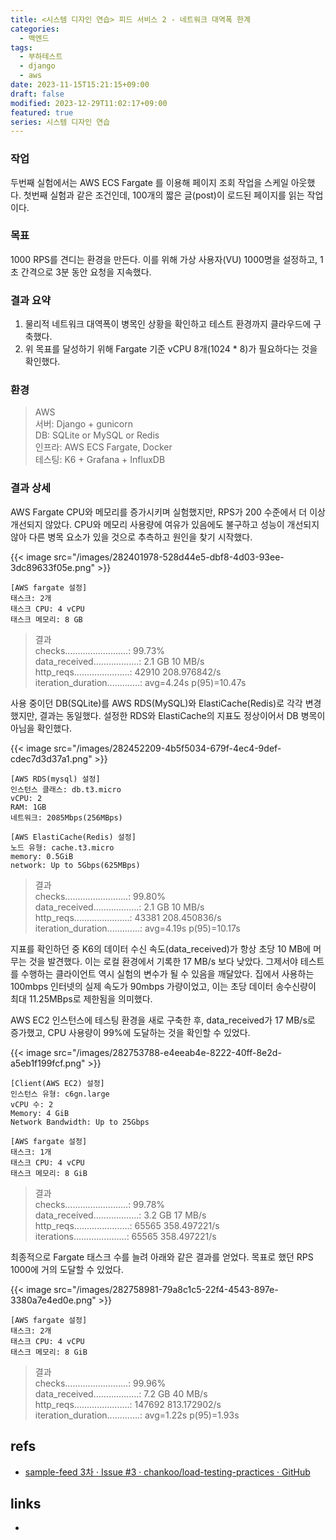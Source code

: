 ```yaml
---
title: <시스템 디자인 연습> 피드 서비스 2 - 네트워크 대역폭 한계
categories:
  - 백엔드
tags:
  - 부하테스트
  - django
  - aws
date: 2023-11-15T15:21:15+09:00
draft: false
modified: 2023-12-29T11:02:17+09:00
featured: true
series: 시스템 디자인 연습
---
```

### 작업
두번째 실험에서는 AWS ECS Fargate 를 이용해 페이지 조회 작업을 스케일 아웃했다. 첫번째 실험과 같은 조건인데, 100개의 짧은 글(post)이 로드된 페이지를 읽는 작업이다.

### 목표
1000 RPS를 견디는 환경을 만든다. 이를 위해 가상 사용자(VU) 1000명을 설정하고, 1초 간격으로 3분 동안 요청을 지속했다.

### 결과 요약
1. 물리적 네트워크 대역폭이 병목인 상황을 확인하고 테스트 환경까지 클라우드에 구축했다.
2. 위 목표를 달성하기 위해 Fargate 기준 vCPU 8개(1024 * 8)가 필요하다는 것을 확인했다.

### 환경
> AWS  
서버: Django + gunicorn  
DB: SQLite or MySQL or Redis  
인프라: AWS ECS Fargate, Docker  
테스팅: K6 + Grafana + InfluxDB  

### 결과 상세
AWS Fargate CPU와 메모리를 증가시키며 실험했지만, RPS가 200 수준에서 더 이상 개선되지 않았다. CPU와 메모리 사용량에 여유가 있음에도 불구하고 성능이 개선되지 않아 다른 병목 요소가 있을 것으로 추측하고 원인을 찾기 시작했다.

{{< image src="/images/282401978-528d44e5-dbf8-4d03-93ee-3dc89633f05e.png" >}}

	[AWS fargate 설정]
	태스크: 2개
	태스크 CPU: 4 vCPU
	태스크 메모리: 8 GB

> 결과  
> checks.........................: 99.73%   
> data_received..................: 2.1 GB 10 MB/s  
> http_reqs......................: 42910  208.976842/s  
> iteration_duration.............: avg=4.24s    p(95)=10.47s  


사용 중이던 DB(SQLite)를 AWS RDS(MySQL)와 ElastiCache(Redis)로 각각 변경했지만, 결과는 동일했다. 설정한 RDS와 ElastiCache의 지표도 정상이어서 DB 병목이 아님을 확인했다.

{{< image src="/images/282452209-4b5f5034-679f-4ec4-9def-cdec7d3d37a1.png" >}}

	[AWS RDS(mysql) 설정]
	인스턴스 클래스: db.t3.micro
	vCPU: 2
	RAM: 1GB
	네트워크: 2085Mbps(256MBps)
	
	[AWS ElastiCache(Redis) 설정]
	노드 유형: cache.t3.micro
	memory: 0.5GiB
	network: Up to 5Gbps(625MBps)

> 결과  
> checks.........................: 99.80%   
> data_received..................: 2.1 GB 10 MB/s  
> http_reqs......................: 43381  208.450836/s  
> iteration_duration.............: avg=4.19s   p(95)=10.17s  

지표를 확인하던 중 K6의 데이터 수신 속도(data_received)가 항상 초당 10 MB에 머무는 것을 발견했다. 이는 로컬 환경에서 기록한 17 MB/s 보다 낮았다. 그제서야 테스트를 수행하는 클라이언트 역시 실험의 변수가 될 수 있음을 깨달았다. 집에서 사용하는 100mbps 인터넷의 실제 속도가 90mbps 가량이었고, 이는 초당 데이터 송수신량이 최대 11.25MBps로 제한됨을 의미했다.

AWS EC2 인스턴스에 테스팅 환경을 새로 구축한 후, data_received가 17 MB/s로 증가했고, CPU 사용량이 99%에 도달하는 것을 확인할 수 있었다.

{{< image src="/images/282753788-e4eeab4e-8222-40ff-8e2d-a5eb1f199fcf.png" >}}

	[Client(AWS EC2) 설정]
	인스턴스 유형: c6gn.large
	vCPU 수: 2
	Memory: 4 GiB
	Network Bandwidth: Up to 25Gbps
	
	[AWS fargate 설정]
	태스크: 1개
	태스크 CPU: 4 vCPU
	태스크 메모리: 8 GiB

> 결과  
> checks.........................: 99.78%  
> data_received..................: 3.2 GB 17 MB/s  
> http_reqs......................: 65565  358.497221/s  
> iterations.....................: 65565  358.497221/s


최종적으로 Fargate 태스크 수를 늘려 아래와 같은 결과를 얻었다. 목표로 했던 RPS 1000에 거의 도달할 수 있었다.

{{< image src="/images/282758981-79a8c1c5-22f4-4543-897e-3380a7e4ed0e.png" >}}

	[AWS fargate 설정]
	태스크: 2개
	태스크 CPU: 4 vCPU
	태스크 메모리: 8 GiB

> 결과  
> checks.........................: 99.96%  
> data_received..................: 7.2 GB 40 MB/s  
> http_reqs......................: 147692 813.172902/s  
> iteration_duration.............: avg=1.22s    p(95)=1.93s

## refs
- [sample-feed 3차 · Issue #3 · chankoo/load-testing-practices · GitHub](https://github.com/chankoo/load-testing-practices/issues/3)


## links
- 
